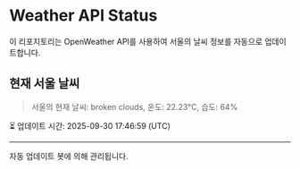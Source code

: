 
# Weather API Status

이 리포지토리는 OpenWeather API를 사용하여 서울의 날씨 정보를 자동으로 업데이트합니다.

## 현재 서울 날씨
> 서울의 현재 날씨: broken clouds, 온도: 22.23°C, 습도: 64%

⏳ 업데이트 시간: 2025-09-30 17:46:59 (UTC)

---
자동 업데이트 봇에 의해 관리됩니다.
